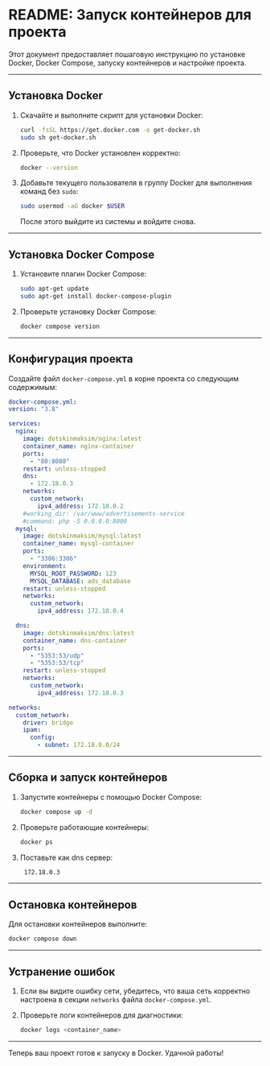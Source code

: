 # README: Запуск контейнеров для проекта

Этот документ предоставляет пошаговую инструкцию по установке Docker, Docker Compose, запуску контейнеров и настройке проекта.

---

## Установка Docker

1. Скачайте и выполните скрипт для установки Docker:

    ```bash
    curl -fsSL https://get.docker.com -o get-docker.sh
    sudo sh get-docker.sh
    ```

2. Проверьте, что Docker установлен корректно:

    ```bash
    docker --version
    ```

3. Добавьте текущего пользователя в группу Docker для выполнения команд без `sudo`:

    ```bash
    sudo usermod -aG docker $USER
    ```

    После этого выйдите из системы и войдите снова.

---

## Установка Docker Compose

1. Установите плагин Docker Compose:

    ```bash
    sudo apt-get update
    sudo apt-get install docker-compose-plugin
    ```

2. Проверьте установку Docker Compose:

    ```bash
    docker compose version
    ```

---

## Конфигурация проекта

Создайте файл `docker-compose.yml` в корне проекта со следующим содержимым:

```yaml
docker-compose.yml:
version: "3.8"

services:
  nginx:
    image: dotskinmaksim/nginx:latest
    container_name: nginx-container
    ports:
      - "80:8080"
    restart: unless-stopped
    dns:
      - 172.18.0.3
    networks:
      custom_network:
        ipv4_address: 172.18.0.2
    #working_dir: /var/www/advertisements-service
    #command: php -S 0.0.0.0:8000
  mysql:
    image: dotskinmaksim/mysql:latest
    container_name: mysql-container
    ports:
      - "3306:3306"
    environment:
      MYSQL_ROOT_PASSWORD: 123
      MYSQL_DATABASE: ads_database
    restart: unless-stopped
    networks:
      custom_network:
        ipv4_address: 172.18.0.4

  dns:
    image: dotskinmaksim/dns:latest
    container_name: dns-container
    ports:
      - "5353:53/udp"
      - "5353:53/tcp"
    restart: unless-stopped
    networks:
      custom_network:
        ipv4_address: 172.18.0.3

networks:
  custom_network:
    driver: bridge
    ipam:
      config:
        - subnet: 172.18.0.0/24

```

---

## Сборка и запуск контейнеров



1. Запустите контейнеры с помощью Docker Compose:

    ```bash
    docker compose up -d
    ```

2. Проверьте работающие контейнеры:

    ```bash
    docker ps
    ```
3. Поставьте как dns сервер:

    ```bash
     172.18.0.3
    ```
---

## Остановка контейнеров

Для остановки контейнеров выполните:

```bash
docker compose down
```

---

## Устранение ошибок

1. Если вы видите ошибку сети, убедитесь, что ваша сеть корректно настроена в секции `networks` файла `docker-compose.yml`.
2. Проверьте логи контейнеров для диагностики:

    ```bash
    docker logs <container_name>
    ```

---

Теперь ваш проект готов к запуску в Docker. Удачной работы!

